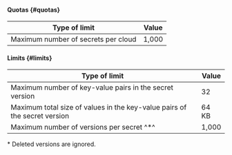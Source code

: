 #### Quotas {#quotas}

| Type of limit | Value |
----- | -----
| Maximum number of secrets per cloud | 1,000 |

#### Limits {#limits}

| Type of limit | Value |
----- | -----
| Maximum number of key-value pairs in the secret version | 32 |
| Maximum total size of values in the key-value pairs of the secret version | 64 KB |
| Maximum number of versions per secret ^*^ | 1,000 |

\* Deleted versions are ignored.